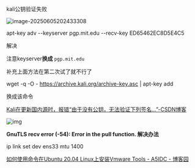 kali公钥验证失败

![image-20250605202433308](C:\Users\Annie\AppData\Roaming\Typora\typora-user-images\image-20250605202433308.png)

apt-key adv --keyserver pgp.mit.edu --recv-key ED65462EC8D5E4C5

解决

注意keyserver**换成** `pgp.mit.edu`



补充上面方法在第二次试了就不行了

wget -q -O - https://archive.kali.org/archive-key.asc | apt-key add

换成该命令

[Kali在更新国内源时，报错“由于没有公钥，无法验证下列签名...”-CSDN博客](https://blog.csdn.net/2401_87750298/article/details/148467294)



![img](file:///C:\Users\Annie\AppData\Local\Temp\ksohtml2728\wps1.jpg)

**GnuTLS recv error (-54): Error in the pull function. 解决办法**

ip link set dev ens33 mtu 1400



[如何使用命令在Ubuntu 20.04 Linux上安装Vmware Tools - A5IDC - 博客园](https://www.cnblogs.com/a5idc/p/13515678.html)